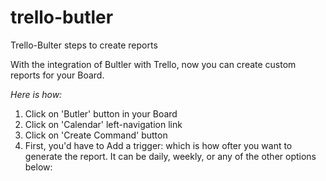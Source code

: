 # trello-butler
Trello-Bulter steps to create reports

With the integration of Bultler with Trello, now you can create custom reports for your Board.

_Here is how:_
1. Click on 'Butler' button in your Board
2. Click on 'Calendar' left-navigation link
3. Click on 'Create Command' button
4. First, you'd have to Add a trigger: which is how ofter you want to generate the report. It can be daily, weekly, or any of the other options below:

 
